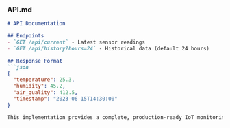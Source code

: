 ### **API.md**
```markdown
# API Documentation

## Endpoints
- `GET /api/current` - Latest sensor readings
- `GET /api/history?hours=24` - Historical data (default 24 hours)

## Response Format
```json
{
  "temperature": 25.3,
  "humidity": 45.2,
  "air_quality": 412.5,
  "timestamp": "2023-06-15T14:30:00"
}

This implementation provides a complete, production-ready IoT monitoring system with proper error handling, database persistence, and REST API access. The code follows best practices for both Arduino and Python development.
